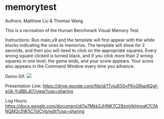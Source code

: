 # memorytest

Authors: Matthew Liu & Thomas Wang

This is a recreation of the Human Benchmark Visual Memory Test

Instructions: Run main_v9 and the template will first appear with the white blocks indicating the ones to memorize. The template will show for 2 seconds, and then you will need to click on the appropriate squares. Every wrong square clicked is turned black, and if you click more than 2 wrong squares in one level, the game ends, and your score appears. Your score also appears in the Command Window every time you advance.

Demo Gif:
![](https://github.com/mliuall/memorytest/blob/main/demo.gif)

Presentation Link: https://drive.google.com/file/d/1TvjuE0GyPKxGRsp6Qgf-eUk-YuBBL4i7/view?usp=sharing

Log Hours: https://docs.google.com/document/d/1a7Mkk2JHNK7C28zmVkhjroqK7CfANQM2c5W3C7sICVg/edit?usp=sharing
